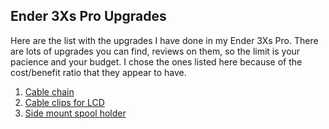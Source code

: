 ## Ender 3Xs Pro Upgrades

Here are the list with the upgrades I have done in my Ender 3Xs Pro.
There are lots of upgrades you can find, reviews on them, so the limit is your pacience and your budget.
I chose the ones listed here because of the cost/benefit ratio that they appear to have.

1. [Cable chain](https://duducosta.github.io/3dPrinting/e3xsproupgrades/cableChain)
2. [Cable clips for LCD](https://duducosta.github.io/3dPrinting/e3xsproupgrades/cableClipLCD)
3. [Side mount spool holder](https://duducosta.github.io/3dPrinting/e3xsproupgrades/sideSpoolHolder)